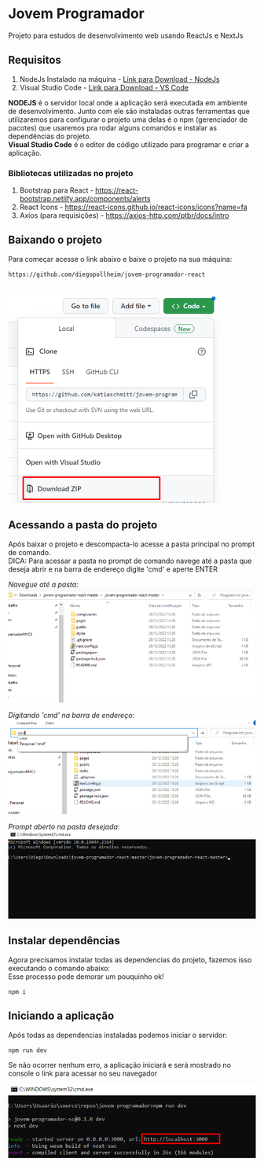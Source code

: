 # Jovem Programador

Projeto para estudos de desenvolvimento web usando ReactJs e NextJs

## Requisitos

1. NodeJs Instalado na máquina - [Link para Download - NodeJs](https://nodejs.org/en/)
2. Visual Studio Code - [Link para Download - VS Code](https://code.visualstudio.com/)

<strong>NODEJS</strong> é o servidor local onde a aplicação será executada em ambiente de desenvolvimento. Junto com ele são instaladas outras ferramentas que utilizaremos para configurar o projeto uma delas é o npm (gerenciador de pacotes) que usaremos pra rodar alguns comandos e instalar as dependências do projeto.</br>
<strong>Visual Studio Code</strong> é o editor de código utilizado para programar e criar a aplicação.

### Bibliotecas utilizadas no projeto

1. Bootstrap para React - https://react-bootstrap.netlify.app/components/alerts
2. React Icons - https://react-icons.github.io/react-icons/icons?name=fa
3. Axios (para requisições) - https://axios-http.com/ptbr/docs/intro

## Baixando o projeto
Para começar acesse o link abaixo e baixe o projeto na sua máquina:

```sh
https://github.com/diegopollheim/jovem-programador-react
```
</br>
<img src="https://github.com/katiaschmitt/jovem-programador-react/blob/master/public/1.png" />

## Acessando a pasta do projeto

Após baixar o projeto e descompacta-lo acesse a pasta principal no prompt de comando.</br>
DICA: Para acessar a pasta no prompt de comando navege até a pasta que deseja abrir e na barra de endereço digite 'cmd' e aperte ENTER

<i>Navegue até a pasta:</i>
</br>
<img src="https://github.com/diegopollheim/jovem-programador-react/blob/master/public/2.png" />


<i>Digitando 'cmd' na barra de endereço:</i>
</br>
<img src="https://github.com/diegopollheim/jovem-programador-react/blob/master/public/3.png" />


<i>Prompt aberto na pasta desejada:</i>
</br>
<img src="https://github.com/diegopollheim/jovem-programador-react/blob/master/public/4.png" />


## Instalar dependências

Agora precisamos instalar todas as dependencias do projeto, fazemos isso executando o comando abaixo:
</br>
Esse processo pode demorar um pouquinho ok!

```
npm i
```

## Iniciando a aplicação

Após todas as dependencias instaladas podemos iniciar o servidor:

```
npm run dev
```

Se não ocorrer nenhum erro, a aplicação iniciará e será mostrado no console o link para acessar no seu navegador


<img src="https://github.com/diegopollheim/jovem-programador-react/blob/master/public/log-start.png" />
